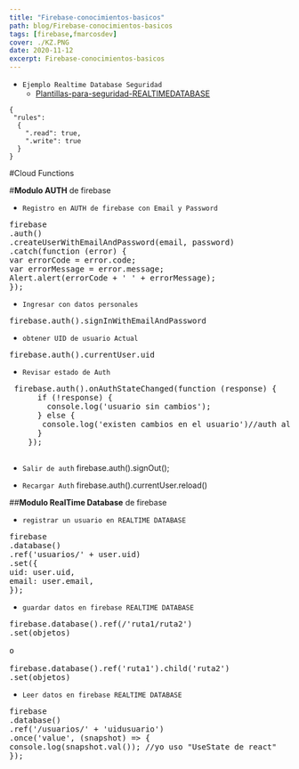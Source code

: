 ```yaml
---
title: "Firebase-conocimientos-basicos"
path: blog/Firebase-conocimientos-basicos
tags: [firebase,fmarcosdev]
cover: ./KZ.PNG
date: 2020-11-12
excerpt: Firebase-conocimientos-basicos
---
```


- `Ejemplo Realtime Database Seguridad`
  - [Plantillas-para-seguridad-REALTIMEDATABASE](https://medium.com/@juliomacr/10-firebase-realtime-database-rule-templates-d4894a118a98)

```
{
 "rules":
  {
    ".read": true,
    ".write": true
  }
}
```

#Cloud Functions

#**Modulo AUTH** de firebase

- `Registro en AUTH de firebase con Email y Password`

<pre>
firebase
.auth()
.createUserWithEmailAndPassword(email, password)
.catch(function (error) {
var errorCode = error.code;
var errorMessage = error.message;
Alert.alert(errorCode + ' ' + errorMessage);
});
</pre>

- `Ingresar con datos personales`

<pre>
firebase.auth().signInWithEmailAndPassword 
</pre>

- `obtener UID de usuario Actual`

<pre>
firebase.auth().currentUser.uid
</pre>

- `Revisar estado de Auth`

 <pre>
 firebase.auth().onAuthStateChanged(function (response) {
      if (!response) {
        console.log('usuario sin cambios');
      } else {
       console.log('existen cambios en el usuario')//auth almacena informacion de usuario ingresado , uid ,email entre otros
      }
    });
 </pre>

- `Salir de auth`
  firebase.auth().signOut();

- `Recargar Auth`
  firebase.auth().currentUser.reload()

##**Modulo RealTime Database** de firebase

- `registrar un usuario en REALTIME DATABASE`

<pre>
firebase
.database()
.ref('usuarios/' + user.uid)
.set({
uid: user.uid,
email: user.email,
});
</pre>

- `guardar datos en firebase REALTIME DATABASE`

<pre>
firebase.database().ref(/'ruta1/ruta2') 
.set(objetos)

o

firebase.database().ref('ruta1').child('ruta2')
.set(objetos)
</pre>

- `Leer datos en firebase REALTIME DATABASE`

<pre>
firebase
.database()
.ref('/usuarios/' + 'uidusuario')
.once('value', (snapshot) => {
console.log(snapshot.val()); //yo uso "UseState de react"
});
</pre>
